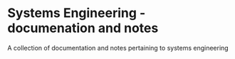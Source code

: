 Systems Engineering - documenation and notes
============================================

A collection of documentation and notes pertaining to systems engineering
